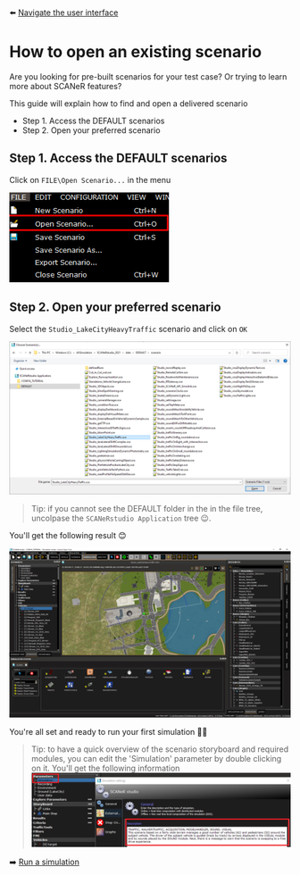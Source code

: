 :arrow_left: [Navigate the user interface](../HT_Navigate/HT_Navigate.md)

# How to open an existing scenario

Are you looking for pre-built scenarios for your test case? Or trying to learn more about SCANeR features?

This guide will explain how to find and open a delivered scenario
- Step 1. Access the DEFAULT scenarios
- Step 2. Open your preferred scenario

## Step 1. Access the DEFAULT scenarios

Click on `FILE\Open Scenario...` in the menu

![](./assets/OpenScenario.png)

## Step 2. Open your preferred scenario

Select the `Studio_LakeCityHeavyTraffic` scenario and click on `OK`

![](./assets/OpenDefault.png)
>Tip: if you cannot see the DEFAULT folder in the in the file tree, uncolpase the `SCANeRstudio Application` tree 😉.

You'll get the following result 😊

![](./assets/Studio_LakeCityheavyTraffic.png)

You're all set and ready to run your first simulation 👍🏻

>Tip: to have a quick overview of the scenario storyboard and required modules, you can edit the 'Simulation' parameter by double clicking on it. You'll get the following information
> ![](./assets/ParameterSimulation.png)

:arrow_right: [Run a simulation](../HT_Run_a_simulation_good_practices/HT_Run_a_simulation_good_practices.md)
